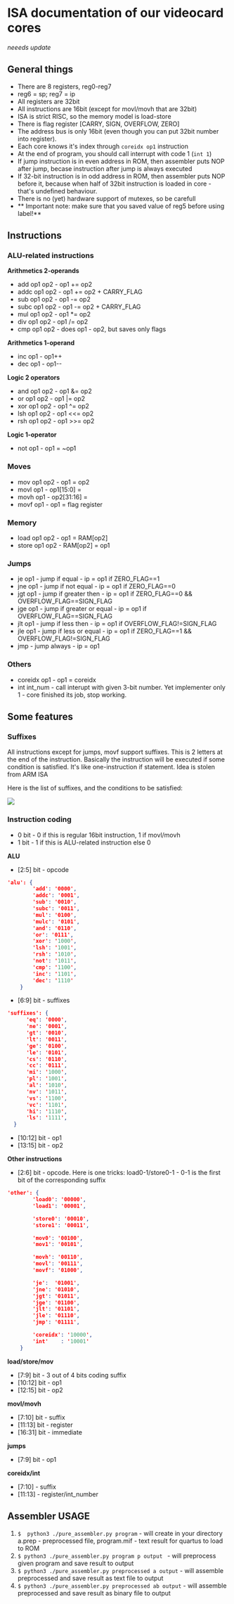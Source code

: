 # ISA documentation of our videocard cores
*neeeds update*

## General things
- There are 8 registers, reg0-reg7
- reg6 = sp; reg7 = ip
- All registers are 32bit
- All instructions are 16bit (except for movl/movh that are 32bit)
- ISA is strict RISC, so the memory model is load-store
- There is flag register [CARRY, SIGN, OVERFLOW, ZERO]
- The address bus is only 16bit (even  though  you can put 32bit number into register).
- Each core knows it's index through ```coreidx op1``` instruction
- At the end of program, you should call interrupt with code 1 (```int 1```)
- If jump instruction is in even address in ROM, then assembler puts NOP after jump, becase instruction after jump is always executed
- If 32-bit instruction is in odd address in ROM, then assembler puts NOP before it, because when half of 32bit instruction is loaded in core - that's undefined behaviour.
- There is no (yet) hardware support of mutexes, so be carefull
- ** Important note: make sure that you saved value of reg5 before using label!**


## Instructions

### ALU-related instructions
**Arithmetics 2-operands**
- add op1 op2  - op1 += op2
- addc op1 op2 - op1 += op2 + CARRY_FLAG
- sub op1 op2  - op1 -= op2
- subc op1 op2 - op1 -= op2 + CARRY_FLAG
- mul op1 op2  - op1 *= op2
- div op1 op2  - op1 /= op2
- cmp op1 op2  - does op1 - op2, but saves only flags

**Arithmetics 1-operand**
- inc op1      - op1++
- dec op1      - op1--

**Logic 2 operators**
- and op1 op2 - op1 &= op2
- or op1 op2  - op1 |= op2
- xor op1 op2 - op1 ^= op2
- lsh op1 op2 - op1 <<= op2
- rsh op1 op2 - op1 >>= op2

**Logic 1-operator**
- not op1     - op1 = ~op1

### Moves
- mov op1 op2               - op1 = op2
- movl op1 <uint16 number>  - op1[15:0] = <number>
- movh op1 <uint16 number>  - op2[31:16] = <number>
- movf op1                  - op1 = flag register

### Memory
- load op1 op2  - op1 = RAM[op2]
- store op1 op2 - RAM[op2] = op1

### Jumps
- je op1  - jump if equal            - ip = op1 if ZERO_FLAG==1
- jne op1 - jump if not equal        - ip = op1 if ZERO_FLAG==0
- jgt op1 - jump if greater then     - ip = op1 if ZERO_FLAG==0 && OVERFLOW_FLAG==SIGN_FLAG
- jge op1 - jump if greater or equal - ip = op1 if OVERFLOW_FLAG==SIGN_FLAG
- jlt op1 - jump if less then        - ip = op1 if OVERFLOW_FLAG!=SIGN_FLAG
- jle op1 - jump if less or equal    - ip = op1 if ZERO_FLAG==1 && OVERFLOW_FLAG!=SIGN_FLAG
- jmp     - jump always              - ip = op1

### Others
- coreidx op1 - op1 = coreidx
- int int_num - call interupt with given 3-bit number. Yet implementer only 1 - core finished its job, stop working.

## Some features

### Suffixes
All instructions except for jumps, movf support suffixes. This is 2 letters at the end of the instruction. Basically the instruction will be executed if some condition is satisfied. It's like one-instruction if statement. Idea is stolen from ARM ISA


Here is the list of suffixes, and the conditions to be satisfied:

![](../images/suffixes.jpg)

### Instruction coding
- 0 bit - 0 if this is regular 16bit instruction, 1 if movl/movh
- 1 bit - 1 if this is ALU-related instruction else 0

**ALU**
- [2:5] bit - opcode
```json
'alu': {
        'add': '0000',
        'addc': '0001',
        'sub': '0010',
        'subc': '0011',
        'mul': '0100',
        'mulc': '0101',
        'and': '0110',
        'or': '0111',
        'xor': '1000',
        'lsh': '1001',
        'rsh': '1010',
        'not': '1011',
        'cmp': '1100',
        'inc': '1101',
        'dec': '1110'
    }
```

- [6:9] bit - suffixes
```json
'suffixes': {
      'eq': '0000',
      'ne': '0001',
      'gt': '0010',
      'lt': '0011',
      'ge': '0100',
      'le': '0101',
      'cs': '0110',
      'cc': '0111',
      'mi': '1000',
      'pl': '1001',
      'al': '1010',
      'nv': '1011',
      'vs': '1100',
      'vc': '1101',
      'hi': '1110',
      'ls': '1111',
  }
```
- [10:12] bit - op1
- [13:15] bit - op2

**Other instructions**
- [2:6] bit - opcode. Here is one tricks: load0-1/store0-1 - 0-1 is the first bit of the corresponding suffix  
```json
'other': {
        'load0': '00000',
        'load1': '00001',

        'store0': '00010',
        'store1': '00011',

        'mov0': '00100',
        'mov1': '00101',

        'movh': '00110',
        'movl': '00111',
        'movf': '01000',

        'je':  '01001',
        'jne': '01010',
        'jgt': '01011',
        'jge': '01100',
        'jlt': '01101',
        'jle': '01110',
        'jmp': '01111',

        'coreidx': '10000',
        'int'    : '10001'
    }
```

**load/store/mov**
- [7:9] bit   - 3 out of 4 bits coding suffix
- [10:12] bit - op1
- [12:15] bit - op2

**movl/movh**
- [7:10] bit  - suffix
- [11:13] bit - register
- [16:31] bit - immediate

**jumps**
- [7:9] bit - op1

**coreidx/int**
- [7:10] - suffix
- [11:13] - register/int_number


## Assembler USAGE
1) ```$  python3 ./pure_assembler.py program``` - will create in your directory a.prep - preprocessed file, program.mif - text result for quartus to load to ROM
2) ```$ python3 ./pure_assembler.py program p output ``` -  will preprocess given program and save result to output
3) ```$ python3 ./pure_assembler.py preprocessed a output``` - will assemble preprocessed and save result as text file to output
4) ```$ python3 ./pure_assembler.py preprocessed ab output``` - will assemble preprocessed and save result as binary file to output
